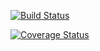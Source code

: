 [![Build Status](https://travis-ci.org/pelandrin/cs207test-.svg?branch=master)](https://travis-ci.org/pelandrin/cs207test-.svg?branch=master)

[![Coverage Status](https://codecov.io/gh/pelandrin/cs207test-/branch/master/graph/badge.svg)](https://codecov.io/gh/pelandrin/cs207test-)